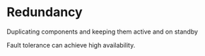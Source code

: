 # Redundancy

Duplicating components and keeping them active and on standby

Fault tolerance can achieve high availability.
